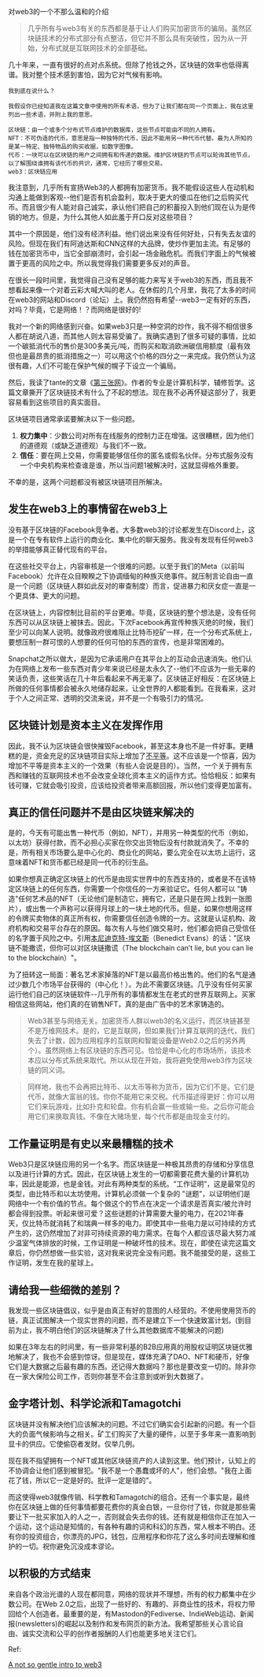 对web3的一个不那么温和的介绍

> 几乎所有与web3有关的东西都是基于让人们购买加密货币的骗局。虽然区块链技术的分布式部分有点整洁，但它并不那么具有突破性，因为从一开始，分布式就是互联网技术的全部基础。

几十年来，一直有很好的点对点系统。但除了抢钱之外，区块链的效率也低得离谱。我对整个技术感到害怕，因为它对气候有影响。

```
我到底在说什么？

我假设你已经知道我在这篇文章中使用的所有术语，但为了让我们都在同一个页面上，我在这里列出一些术语，并附上我的意思。

区块链：由一个或多个分布式节点维护的数据库，这些节点可能由不同的人拥有。
NFT：不可伪造的代币，意思是指一种独特的代币，因此不能用另一种代币代替。最为人所知的是某一特定、独特物品的购买收据，如数字图像。
代币：一块可以在区块链的用户之间拥有和传递的数据。维护区块链的节点可以轮询其他节点，以了解围绕谁拥有该代币的共识，通常，它经历了哪些交易。
web3：区块链应用
```

我注意到，几乎所有宣扬Web3的人都拥有加密货币。我不能假设这些人在动机和沟通上能做到客观--他们是否有机会盈利，取决于更大的傻瓜在他们之后购买代币。而且很少有人能对自己诚实，承认他们把自己的积蓄投入到他们现在认为是传销的地方。但是，为什么其他人如此羞于开口反对这些项目？

其中一个原因是，他们没有经济利益。他们说出来没有任何好处，只有失去友谊的风险。但现在我们有阿迪达斯和CNN这样的大品牌，使炒作更加主流。有足够的钱在加密货币中，当它全部崩溃时，会引起一场金融危机。而我们字面上的气候被置于更高的风险之中。所以我觉得我们需要更多反对的声音。

在很长一段时间里，我觉得自己没有足够的能力来写关于web3的东西，而且我不想看起来像一个对着云彩大喊大叫的老人。在休假的几个月里，我花了太多的时间在web3的网站和Discord（论坛）上。我仍然抱有希望--web3一定有好的东西，对吗？毕竟，它是网络！？而网络是很好的!

我对一个新的网络感到兴奋。如果web3只是一种空洞的炒作，我不得不相信很多人都在胡说八道，而其他人则太容易受骗了。我确实遇到了很多可疑的事情，比如一个碳抵消代币的售价是300多美元/吨，而购买和取消欧洲碳信用额度（最有效但也是最昂贵的抵消措施之一）可以用这个价格的四分之一来完成。我仍然认为这很有趣，人们不可能在保护气候的幌子下设立一个骗局。

然后，我读了tante的文章《[第三张网](the-third-web.md)》。作者的专业是计算机科学，辅修哲学。这篇文章撕开了区块链技术有什么了不起的想法。现在我不必再怀疑这部分了，我更容易看到这些项目的真实面目。

区块链项目通常承诺要解决以下一些问题。

1. **权力集中**：少数公司对所有在线服务的控制力正在增强。这很糟糕，因为他们的道德观（或缺乏道德观）与我们不一致。
2. **信任**：要在网上交易，你需要能够信任你的匿名或假名伙伴。分布式服务没有一个中央机构来检查谁是谁，所以当问题1被解决时，这就显得格外重要。

不幸的是，这两个问题都没有被区块链项目所解决。

## 发生在web3上的事情留在web3上

没有基于区块链的Facebook竞争者。大多数web3的讨论都发生在Discord上，这是一个在专有软件上运行的商业化、集中化的聊天服务。我没有发现有任何web3的举措能够真正替代现有的平台。

在这些社交平台上，内容审核是一个很难的问题。以至于我们的Meta（以前叫Facebook）允许在众目睽睽之下协调缅甸的种族灭绝事件。就压制言论自由一直是一个问题（区块链人群如此反对的审查制度）而言，促进暴力和厌女症一直是一个更具体、更大的问题。

在区块链上，内容控制比目前的平台更难。毕竟，区块链的整个想法是，没有任何东西可以从区块链上被抹去。因此，下次Facebook再宣传种族灭绝的时候，我们至少可以向某人说明。就像政府很难阻止比特币挖矿一样，在一个分布式系统上，要想压制一群可恨的人想要的任何可怕的东西的宣传，也是非常困难的。

Snapchat之所以做大，是因为它承诺用户在其平台上的互动会迅速消失。他们认为在网络上发布一些东西对青少年来说已经是太永久了--他们不应该为一些无辜的笑话负责，这些笑话在几十年后看起来不再无辜了。区块链正好相反：在区块链上所做的任何事情都会被永久地储存起来，让全世界的人都能看到。在我看来，这对于个人之间正常、透明的交流来说，并不是一个有吸引力的情况。

## 区块链计划是资本主义在发挥作用

因此，我不认为区块链会很快摧毁Facebook，甚至这本身也不是一件好事。更糟糕的是，资金充足的区块链项目实际上增加了[不平等](https://gizmodo.com/bitcoin-s-inequality-problem-is-putting-the-dollar-to-s-1848248393)。这不应该是一个惊喜，因为增加不平等是资本主义的一个效果（有些人会说是目的）。当然，一个关于拥有东西和赚钱的互联网技术也不会改变全球化资本主义的运作方式。恰恰相反：如果有钱可赚，它就会吸引投资，应该给投资者带来高额回报，所以他们变得更加富有。

## 真正的信任问题并不是由区块链来解决的

是的，今天有可能出售一种代币（例如，NFT），并用另一种类型的代币（例如，以太坊）获得付款，而不必担心买家在你交出货物后没有付款就消失了。不幸的是，所有相关市场要么是中心化的、商业化的网站，要么完全在以太坊上运行，这意味着NFT和货币都已经是同一代币的衍生品。

如果你想真正确定区块链上的代币是由现实世界中的东西支持的，或者是不在该特定区块链上的任何东西，你需要一个你信任的一方来验证它。任何人都可以 "铸造"任何艺术品的NFT（无论他们是制造它，拥有它，还是只是在网上找到一张图片），或出售一个声称可以获得月球上的一块土地的代币。但是，如果你想用这样的令牌买卖物体的真正所有权，你需要信任创造令牌的一方。这就是认证机构、政府机构和交易平台存在的原因。每次有人与他们做交易时，他们都会把自己受信任的名字置于风险之中。引用[本尼迪克特-埃文斯](https://twitter.com/benedictevans/status/1472189508171018241)（Benedict Evans）的话："区块链不能撒谎，但你可以对区块链撒谎（The blockchain can’t lie, but you can lie to the blockchain）"。

为了扭转这一局面：著名艺术家掉落的NFT是以最高价格出售的。他们的名气是通过少数几个市场平台获得的（中心化！）。为此不需要区块链。几乎没有任何买家运行他们自己的区块链软件--几乎所有的事情都发生在老式的世界互联网上。买家相信这些网站，他们真的在销售NFT，真的是由广告中的艺术家铸造的。

> Web3甚至与网络无关。加密货币人群以web3的名义运行，而区块链甚至不是万维网技术。是的，它是互联网，但如果我们计算互联网的迭代，我们失去了计数，因为应用程序的互联网和智能设备是Web2.0之后的另外两个）。虽然网络上有区块链的东西可见。恰恰是中心化的市场场所，该技术本应以分布式系统来取代。所以从现在开始，我将避免使用web3作为区块链的同义词。

> 同样地，我也不会再把比特币、以太币等称为货币，因为它们不是。它们是代币，就像大富翁的钱。你你不能用它来交税。代币描述得更好：你可以用它们来玩游戏，比如扑克和轮盘。你有机会赢一些或输一些。之后你可能会用它们来换取真钱。不像在大赌场里，每个代币都是由现金支付的。

## 工作量证明是有史以来最糟糕的技术

Web3只是区块链应用的另一个名字。而区块链是一种极其昂贵的存储和分享信息以及进行计算的方式。因此，在区块链上发生的一切都需要花费大量的计算机功率，因此是能源，也是金钱。对此有两种类型的系统。“工作证明”，这是最常见的类型，由比特币和以太坊使用。计算机必须做一个复杂的 "谜题"，以证明他们是网络中一个有价值的节点。每个做这个的节点在决定一个请求是否真实/被允许时都会得到投票。听起来很可爱？这些谜题的计算需要大量的电力，在2021年春天，仅比特币就消耗了和瑞典一样多的电力。即使其中一些电力是以可持续的方式产生的，这仍然增加了对非可持续资源的电力需求。在每个人都应该尽最大努力减少温室气体排放的时候，工作证明是一种破坏性的技术。现在，即使在读完这篇文章后，你仍然想做一些实验，这对我来说完全没有问题。我不能接受的是，这些工作证明，发生在我的星球上。

## 请给我一些细微的差别？

我发现一些区块链倡议，似乎是由真正有好的意图的人经营的。不使用使用货币的链，真正试图解决一个现实世界的问题，而不是建立下一个快速致富计划。(到目前为止，我不明白他们的区块链解决了什么其他数据库不能解决的问题)

如果在3年左右的时间里，有一些非常利基的B2B应用真的用股权证明区块链优雅地解决了，我也不会感到惊讶。但是现在，媒体充满了DAO、NFT和硬币，好像它们是大数据之后最有趣的东西。还记得大数据吗？那也是要改变一切的。除非你在一家大保险公司工作，否则你甚至不会注意到或听到大数据了。

## 金字塔计划、科学论派和Tamagotchi

区块链并没有解决他们应该解决的问题。不过它们确实会引起新的问题。有一个巨大的负面气候影响与之相关。矿工们购买了大量的硬件，以至于多年来一直影响到显卡的供应。它使偷窃者发财。仅举几例。

现在我不指望拥有一个NFT或其他区块链资产的人读到这里。他们预计，认知上的不协调会让他们感到被冒犯。"我不是一个愚蠢或坏的人"，他们会想。"我在上面花了钱，所以它一定是好的。批评一定是错的"。

而这使得web3就像传销、科学教和Tamagotchi的组合。还有一个事实是，最终你在区块链上做的任何事情都要花费你的真金白银，一旦你付了钱，你就是那些需要让下一批买家加入的人之一，否则就会失去你的钱。还有就是相信你正在加入一个运动，这个运动是知情的，有各种有趣的词和科幻的东西，常人根本不明白。还有你的投资组合，你漂亮的JPG，钱包，应用程序和你花了这么多时间去理解和维护的一切。祝你避免沉没成本谬论。

## 以积极的方式结束

来自各个政治光谱的人现在都同意，网络的现状并不理想，所有的权力都集中在少数公司。在Web 2.0之后，出现了一些好的、有趣的、非商业性的技术，将权力带回给个人创造者。最重要的是，有Mastodon的Fediverse、IndieWeb运动、新闻报(newsletters)的崛起以及制作和发布网页的新方法。我希望那些关心言论自由、诚实交流和公平的创作者报酬的人们也能更多地关注它们。

Ref:

[A not so gentle intro to web3](https://www.kooslooijesteijn.net/blog/web3)

